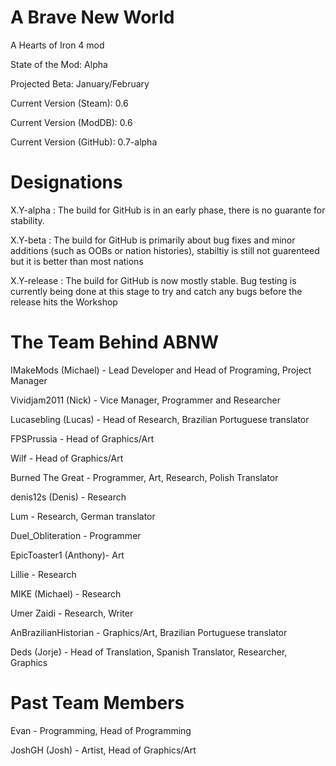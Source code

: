 # A Brave New World
A Hearts of Iron 4 mod

State of the Mod: Alpha

Projected Beta: January/February

Current Version (Steam): 0.6

Current Version (ModDB): 0.6

Current Version (GitHub): 0.7-alpha

# Designations
X.Y-alpha : The build for GitHub is in an early phase, there is no guarante for stability.

X.Y-beta : The build for GitHub is primarily about bug fixes and minor additions (such as OOBs or nation histories), stabiltiy is still not guarenteed but it is better than most nations

X.Y-release : The build for GitHub is now mostly stable. Bug testing is currently being done at this stage to try and catch any bugs before the release hits the Workshop

# The Team Behind ABNW
IMakeMods (Michael)  - Lead Developer and Head of Programing, Project Manager

Vividjam2011 (Nick)  - Vice Manager, Programmer and Researcher

Lucasebling (Lucas)  - Head of Research, Brazilian Portuguese translator

FPSPrussia           - Head of Graphics/Art

Wilf                 - Head of Graphics/Art

Burned The Great 	 - Programmer, Art, Research, Polish Translator

denis12s (Denis)	 - Research

Lum					 - Research, German translator

Duel_Obliteration	 - Programmer

EpicToaster1 (Anthony)- Art

Lillie				  - Research

MIKE (Michael)		  - Research

Umer Zaidi			  - Research, Writer

AnBrazilianHistorian - Graphics/Art, Brazilian Portuguese translator

Deds (Jorje)		 - Head of Translation, Spanish Translator, Researcher, Graphics

# Past Team Members
Evan				 - Programming, Head of Programming

JoshGH (Josh)		 - Artist, Head of Graphics/Art	
